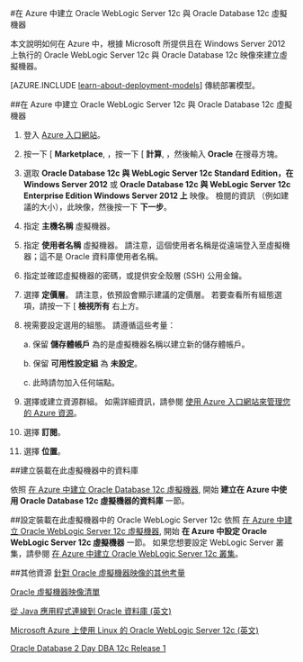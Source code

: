 <properties
    pageTitle="Oracle WebLogic Server 和 Database VM |Microsoft Azure"
    description="使用資源管理員部署模型，建立在 Windows Server 2012 上執行的 Oracle WebLogic Server 12c 和 Oracle Database 12c Azure 映像。"
    services="virtual-machines"
    authors="bbenz"
    documentationCenter=""
    tags="azure-resource-manager"/>

<tags
    ms.service="virtual-machines"
    ms.devlang="na"
    ms.topic="article"
    ms.tgt_pltfrm="vm-windows"
    ms.workload="infrastructure-services"
    ms.date="06/22/2015"
    ms.author="bbenz" />

#在 Azure 中建立 Oracle WebLogic Server 12c 與 Oracle Database 12c 虛擬機器

本文說明如何在 Azure 中，根據 Microsoft 所提供且在 Windows Server 2012 上執行的 Oracle WebLogic Server 12c 與 Oracle Database 12c 映像來建立虛擬機器。

[AZURE.INCLUDE [learn-about-deployment-models](../../includes/learn-about-deployment-models-rm-include.md)] 傳統部署模型。


##在 Azure 中建立 Oracle WebLogic Server 12c 與 Oracle Database 12c 虛擬機器

1. 登入 [Azure 入口網站](https://ms.portal.azure.com/)。

2.  按一下 [ **Marketplace**, ，按一下 [ **計算**, ，然後輸入 **Oracle** 在搜尋方塊。

3.  選取 **Oracle Database 12c 與 WebLogic Server 12c Standard Edition，在 Windows Server 2012** 或 **Oracle Database 12c 與 WebLogic Server 12c Enterprise Edition Windows Server 2012 上** 映像。 檢閱的資訊 （例如建議的大小），此映像，然後按一下 **下一步**。

4.  指定 **主機名稱** 虛擬機器。

5.  指定 **使用者名稱** 虛擬機器。 請注意，這個使用者名稱是從遠端登入至虛擬機器；這不是 Oracle 資料庫使用者名稱。

6.  指定並確認虛擬機器的密碼，或提供安全殼層 (SSH) 公用金鑰。

7.  選擇 **定價層**。  請注意，依預設會顯示建議的定價層。 若要查看所有組態選項，請按一下 [ **檢視所有** 右上方。

8. 視需要設定選用的組態。 請遵循這些考量：

    a. 保留 **儲存體帳戶** 為的是虛擬機器名稱以建立新的儲存體帳戶。

    b. 保留 **可用性設定組** 為 **未設定**。

    c. 此時請勿加入任何端點。

9.  選擇或建立資源群組。 如需詳細資訊，請參閱 [使用 Azure 入口網站來管理您的 Azure 資源](resource-group-portal.md)。

10. 選擇 **訂閱**。

11. 選擇 **位置**。


##建立裝載在此虛擬機器中的資料庫

依照 [在 Azure 中建立 Oracle Database 12c 虛擬機器](virtual-machines-creating-oracle-database-virtual-machine.md), 開始 **建立在 Azure 中使用 Oracle Database 12c 虛擬機器的資料庫** 一節。

##設定裝載在此虛擬機器中的 Oracle WebLogic Server 12c
依照 [在 Azure 中建立 Oracle WebLogic Server 12c 虛擬機器](virtual-machines-creating-oracle-webLogic-server-12c-virtual-machine.md), 開始 **在 Azure 中設定 Oracle WebLogic Server 12c 虛擬機器** 一節。 如果您想要設定 WebLogic Server 叢集，請參閱 [在 Azure 中建立 Oracle WebLogic Server 12c 叢集](virtual-machines-creating-oracle-webLogic-server-12c-cluster.md)。

##其他資源
[針對 Oracle 虛擬機器映像的其他考量](miscellaneous-considerations-for-oracle-virtual-machine-images-new-article.md)

[Oracle 虛擬機器映像清單](virtual-machines-oracle-list-oracle-virtual-machine-images.md)

[從 Java 應用程式連線到 Oracle 資料庫 (英文)](http://docs.oracle.com/cd/E11882_01/appdev.112/e12137/getconn.htm#TDPJD136)

[Microsoft Azure 上使用 Linux 的 Oracle WebLogic Server 12c (英文)](http://www.oracle.com/technetwork/middleware/weblogic/learnmore/oracle-weblogic-on-azure-wp-2020930.pdf)

[Oracle Database 2 Day DBA 12c Release 1](http://docs.oracle.com/cd/E16655_01/server.121/e17643/toc.htm)


